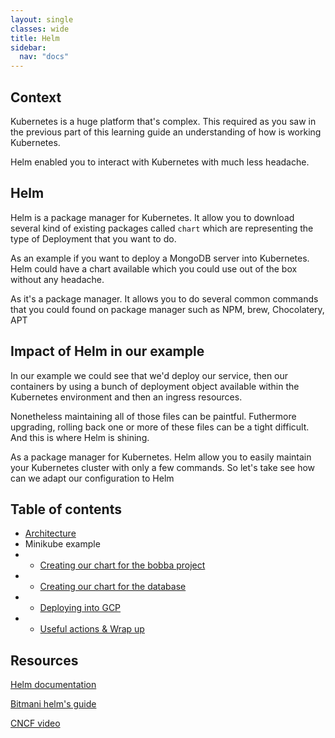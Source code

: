 ```yaml
---
layout: single
classes: wide
title: Helm
sidebar:
  nav: "docs"
---
```


## Context

Kubernetes is a huge platform that's complex. This required as you saw in the previous part of this learning guide an understanding of how is working Kubernetes.

Helm enabled you to interact with Kubernetes with much less headache.

## Helm

Helm is a package manager for Kubernetes. It allow you to download several kind of existing packages called ```chart``` which are representing the type of Deployment that you want to do.

As an example if you want to deploy a MongoDB server into Kubernetes. Helm could have a chart available which you could use out of the box without any headache.

As it's a package manager. It allows you to do several common commands that you could found on package manager such as NPM, brew, Chocolatery, APT

## Impact of Helm in our example

In our example we could see that we'd deploy our service, then our containers by using a bunch of deployment object available within the Kubernetes environment and then an ingress resources.

Nonetheless maintaining all of those files can be paintful. Futhermore upgrading, rolling back one or more of these files can be a tight difficult. And this is where Helm is shining.

As a package manager for Kubernetes. Helm allow you to easily maintain your Kubernetes cluster with only a few commands. So let's take see how can we adapt our configuration to Helm

## Table of contents

* [Architecture](architecture.md)
* Minikube example
* * [Creating our chart for the bobba project](bobba-charts.md)
* * [Creating our chart for the database](bobba-db.md)
* * [Deploying into GCP](gcp.md)
* * [Useful actions & Wrap up](actions.md)

## Resources

[Helm documentation](https://helm.sh/docs/)

[Bitmani helm's guide](https://docs.bitnami.com/kubernetes/how-to/deploy-application-kubernetes-helm/)

[CNCF video](https://www.youtube.com/watch?v=vQX5nokoqrQ)
